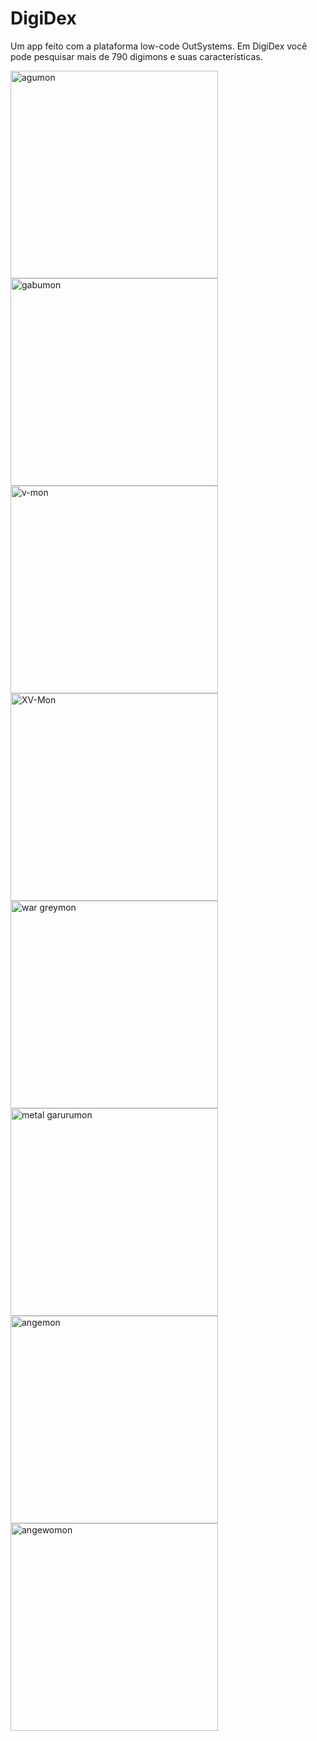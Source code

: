 # DigiDex

Um app feito com a plataforma low-code OutSystems. Em DigiDex você pode pesquisar mais de 790 digimons e suas características.

<img width="332" alt="agumon" src="https://github.com/user-attachments/assets/d7338b22-f2bc-41a8-aa92-f990025f2d9a" />


<img width="332" alt="gabumon" src="https://github.com/user-attachments/assets/8bfe87d8-8463-41f1-b90c-a7541155a093" />


<img width="332" alt="v-mon" src="https://github.com/user-attachments/assets/83d348a5-880f-48aa-ad11-aa85b694d970" />


<img width="332" alt="XV-Mon" src="https://github.com/user-attachments/assets/c325c7e6-1c27-47aa-941c-70f5c46a1228" />


<img width="332" alt="war greymon" src="https://github.com/user-attachments/assets/1adc959d-6159-4708-8f58-47e064867963" />


<img width="332" alt="metal garurumon" src="https://github.com/user-attachments/assets/4862cc91-21f8-4c30-83d7-c6c7727c59be" />


<img width="332" alt="angemon" src="https://github.com/user-attachments/assets/b18edbe1-13c9-4746-9fbf-efa1283f0ee7" />


<img width="332" alt="angewomon" src="https://github.com/user-attachments/assets/01929edb-114f-4fca-b700-21758ef32c13" />


